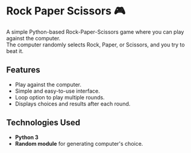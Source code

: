 # Rock Paper Scissors 🎮

A simple Python-based Rock-Paper-Scissors game where you can play against the computer.  
The computer randomly selects Rock, Paper, or Scissors, and you try to beat it.

## Features
- Play against the computer.
- Simple and easy-to-use interface.
- Loop option to play multiple rounds.
- Displays choices and results after each round.

## Technologies Used
- **Python 3**
- **Random module** for generating computer's choice.
